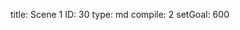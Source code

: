 title:          Scene 1
ID:             30
type:           md
compile:        2
setGoal:        600


